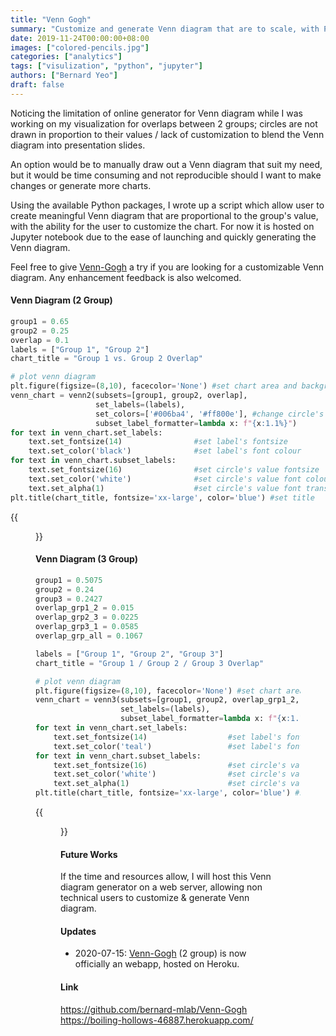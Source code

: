 ```yaml
---
title: "Venn Gogh"
summary: "Customize and generate Venn diagram that are to scale, with Python on Jupyter."
date: 2019-11-24T00:00:00+08:00
images: ["colored-pencils.jpg"]
categories: ["analytics"]
tags: ["visulization", "python", "jupyter"]
authors: ["Bernard Yeo"]
draft: false
---
```


Noticing the limitation of online generator for Venn diagram while I was working on my visualization for overlaps between 2 groups; circles are not drawn in proportion to their values / lack of customization to blend the Venn diagram into presentation slides.

An option would be to manually draw out a Venn diagram that suit my need, but it would be time consuming and not reproducible should I want to make changes or generate more charts.

Using the available Python packages, I wrote up a script which allow user to create meaningful Venn diagram that are proportional to the group's value, with the ability for the user to customize the chart. For now it is hosted on Jupyter notebook due to the ease of launching and quickly generating the Venn diagram.

Feel free to give [Venn-Gogh](https://github.com/bernard-mlab/Venn-Gogh) a try if you are looking for a customizable Venn diagram. Any enhancement feedback is also welcomed.



#### Venn Diagram (2 Group)

```python
group1 = 0.65
group2 = 0.25
overlap = 0.1
labels = ["Group 1", "Group 2"]
chart_title = "Group 1 vs. Group 2 Overlap"

# plot venn diagram
plt.figure(figsize=(8,10), facecolor='None') #set chart area and background colour
venn_chart = venn2(subsets=[group1, group2, overlap],  
                   set_labels=(labels),  
                   set_colors=['#006ba4', '#ff800e'], #change circle's colour
                   subset_label_formatter=lambda x: f"{x:1.1%}") 
for text in venn_chart.set_labels:
    text.set_fontsize(14)                #set label's fontsize 
    text.set_color('black')              #set label's font colour
for text in venn_chart.subset_labels:
    text.set_fontsize(16)                #set circle's value fontsize 
    text.set_color('white')              #set circle's value font colour
    text.set_alpha(1)                    #set circle's value font transparency
plt.title(chart_title, fontsize='xx-large', color='blue') #set title
```

{{<figure src="/images/venn-gogh/grp2_overlaps.png">}}

#### Venn Diagram (3 Group)

```python
group1 = 0.5075
group2 = 0.24
group3 = 0.2427
overlap_grp1_2 = 0.015
overlap_grp2_3 = 0.0225
overlap_grp3_1 = 0.0585
overlap_grp_all = 0.1067

labels = ["Group 1", "Group 2", "Group 3"]
chart_title = "Group 1 / Group 2 / Group 3 Overlap"

# plot venn diagram
plt.figure(figsize=(8,10), facecolor='None') #set chart area and background colour
venn_chart = venn3(subsets=[group1, group2, overlap_grp1_2, group3, overlap_grp3_1, overlap_grp2_3, overlap_grp_all],  
                   set_labels=(labels),  
                   subset_label_formatter=lambda x: f"{x:1.1%}") 
for text in venn_chart.set_labels:
    text.set_fontsize(14)                  #set label's fontsize 
    text.set_color('teal')                 #set label's font colour
for text in venn_chart.subset_labels:
    text.set_fontsize(16)                  #set circle's value fontsize
    text.set_color('white')                #set circle's value font colour
    text.set_alpha(1)                      #set circle's value font transparency, 0 as full transparent
plt.title(chart_title, fontsize='xx-large', color='blue') #set title
```

{{<figure src="/images/venn-gogh/grp3_overlaps.png">}}

#### Future Works

If the time and resources allow, I will host this Venn diagram generator on a web server, allowing non technical users to customize & generate Venn diagram.

#### Updates

- 2020-07-15: [Venn-Gogh](https://boiling-hollows-46887.herokuapp.com/) (2 group) is now officially an webapp, hosted on Heroku.


#### Link

https://github.com/bernard-mlab/Venn-Gogh
https://boiling-hollows-46887.herokuapp.com/ 